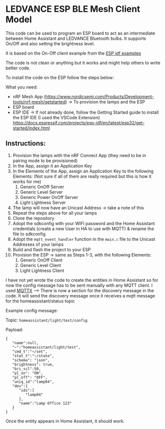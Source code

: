 LEDVANCE ESP BLE Mesh Client Model
========================

This code can be used to program an ESP board to act as an intermediate between Home Assistant and LEDVANCE Bluetooth bulbs.
It supports On/Off and also setting the brightness level.

It is based on the On-Off client example from the [ESP idf examples](https://github.com/espressif/esp-idf/tree/a5b261f/examples/bluetooth/esp_ble_mesh/onoff_models/onoff_server)

The code is not clean or anything but it works and might help others to write better code.

To install the code on the ESP follow the steps below:

What you need:
- nRF Mesh App (https://www.nordicsemi.com/Products/Development-tools/nrf-mesh/getstarted)
-> To provision the lamps and the ESP
- ESP board
- ESP IDE ->
If not already done, follow the Getting Started guide to install the ESP IDE (I used the VSCode Extension)
https://docs.espressif.com/projects/esp-idf/en/latest/esp32/get-started/index.html

## Instructions:
1. Provision the lamps with the nRF Connect App (they need to be in pairing mode to be provisioned)
2. In the App, assign it an Application Key
3. In the Elements of the App, assign an Application Key to the following Elements:
(Not sure if all of them are really required but this is how it works for me)
   1. Generic OnOff Server
   2. Generic Level Server
   3. Generic Power OnOff Server
   4. Light Lightness Server
4. The lamp will now have an Unicast Address -> take a note of this
5. Repeat the steps above for all your lamps
6. Clone the repository
7. Adopt the sdkconfig with your WIFI password and the Home Assistant credentials (create a new User in HA to use with MQTT) & rename the file to sdkconfig
8. Adopt the `mqtt_event_handler` function in the `main.c` file to the Unicast Addresses of your lamps
9.  Build and flash the project to your ESP
10. Provision the ESP -> same as Steps 1-3, with the following Elements:
    1.  Generic OnOff Client
    2.  Generic Level Client
    3.  Light Lightness Client

I have not yet wrote the code to create the entities in Home Assistant so for now the config message has to be sent manually with any MQTT client.
I used [MQTTX](https://mqttx.app/)
--> There is now a section for the discovery message in the code. It will send the discovery message once it receives a mqtt message for the homeassistant/status topic

Example config message:

Topic: `homeassistant/light/test/config`


Payload:
```
{
   "name":null,
   "~":"homeassistant/light/test",
   "cmd_t":"~/set",
   "stat_t":"~/state",
   "schema": "json",
   "brightness": true,
   "bri_scl":50,
   "pl_on": "ON",
   "pl_off": "OFF",
   "uniq_id":"lamp04",
   "dev":{
      "ids":[
         "lamp04"
      ],
      "name":"Lamp Office 123"
   }
}
```

Once the entity appears in Home Assistant, it should work.
